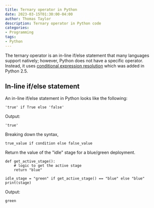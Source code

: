 ```yaml
---
title: Ternary operator in Python
date: 2023-03-15T01:30:00-04:00
author: Thomas Taylor
description: Ternary operator in Python code
categories:
- Programming
tags:
- Python
---
```


The ternary operator is an in-line if/else statement that many languages support natively; however, Python does not have a specific operator. Instead, it uses [conditional expression resolution](https://mail.python.org/pipermail/python-dev/2005-September/056846.html) which was added in Python 2.5.

## In-line if/else statement

An in-line if/else statement in Python looks like the following:

```python3
'true' if True else 'false'
```

Output:

```text
'true'
```

Breaking down the syntax,

```python3
true_value if condition else false_value
```

Return the value of the "idle" stage for a blue/green deployment.

```python3
def get_active_stage():
    # logic to get the active stage
    return "blue"

idle_stage = "green" if get_active_stage() == "blue" else "blue"
print(stage)
```

Output:

```text
green
```
